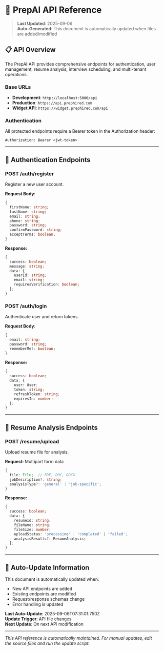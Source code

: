 # 🔌 PrepAI API Reference

> **Last Updated**: 2025-09-06  
> **Auto-Generated**: This document is automatically updated when files are added/modified

## 📋 **API Overview**

The PrepAI API provides comprehensive endpoints for authentication, user management, resume analysis, interview scheduling, and multi-tenant operations.

### **Base URLs**
- **Development**: `http://localhost:5000/api`
- **Production**: `https://api.prephired.com`
- **Widget API**: `https://widget.prephired.com/api`

### **Authentication**
All protected endpoints require a Bearer token in the Authorization header:
```http
Authorization: Bearer <jwt-token>
```

---

## 🔐 **Authentication Endpoints**

### **POST /auth/register**
Register a new user account.

**Request Body:**
```typescript
{
  firstName: string;
  lastName: string;
  email: string;
  phone: string;
  password: string;
  confirmPassword: string;
  acceptTerms: boolean;
}
```

**Response:**
```typescript
{
  success: boolean;
  message: string;
  data: {
    userId: string;
    email: string;
    requiresVerification: boolean;
  };
}
```

### **POST /auth/login**
Authenticate user and return tokens.

**Request Body:**
```typescript
{
  email: string;
  password: string;
  rememberMe?: boolean;
}
```

**Response:**
```typescript
{
  success: boolean;
  data: {
    user: User;
    token: string;
    refreshToken: string;
    expiresIn: number;
  };
}
```

---

## 📄 **Resume Analysis Endpoints**

### **POST /resume/upload**
Upload resume file for analysis.

**Request:** Multipart form data
```typescript
{
  file: File;  // PDF, DOC, DOCX
  jobDescription?: string;
  analysisType?: 'general' | 'job-specific';
}
```

**Response:**
```typescript
{
  success: boolean;
  data: {
    resumeId: string;
    fileName: string;
    fileSize: number;
    uploadStatus: 'processing' | 'completed' | 'failed';
    analysisResults?: ResumeAnalysis;
  };
}
```

---

## 🔄 **Auto-Update Information**

This document is automatically updated when:
- New API endpoints are added
- Existing endpoints are modified
- Request/response schemas change
- Error handling is updated

**Last Auto-Update**: 2025-09-06T07:31:01.750Z  
**Update Trigger**: API file changes  
**Next Update**: On next API modification

---

*This API reference is automatically maintained. For manual updates, edit the source files and run the update script.*